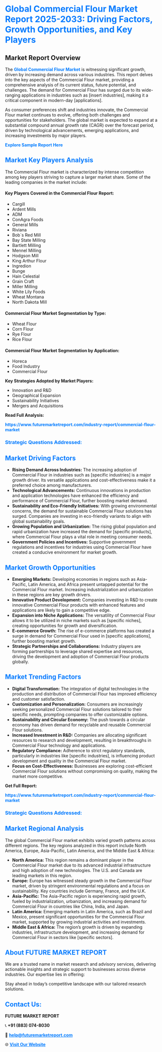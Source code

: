 <h1 style="color: #007BFF;">Global Commercial Flour Market Report 2025-2033: Driving Factors, Growth Opportunities, and Key Players</h1>

<section id="overview">
<h2>Market Report Overview</h2>
<p>The <a href="https://www.futuremarketreport.com/industry-report/commercial-flour-market" style="color: #007BFF; text-decoration: none;"><strong>Global Commercial Flour Market</strong></a> is witnessing significant growth, driven by increasing demand across various industries. This report delves into the key aspects of the Commercial Flour market, providing a comprehensive analysis of its current status, future potential, and challenges. The demand for Commercial Flour has surged due to its wide-ranging applications in industries such as [insert industries], making it a critical component in modern-day [applications].</p>
<p>As consumer preferences shift and industries innovate, the Commercial Flour market continues to evolve, offering both challenges and opportunities for stakeholders. The global market is expected to expand at a substantial compound annual growth rate (CAGR) over the forecast period, driven by technological advancements, emerging applications, and increasing investments by major players.</p>
</section>

<section id="overview">
<p><a href="https://www.futuremarketreport.com/request-sample/reportId=110809" style="color: #007BFF; text-decoration: none;"><strong>Explore Sample Report Here</strong></a></p>
</section>

<section id="key-players">
<h2 style="color: #007BFF;">Market Key Players Analysis</h2>
<p>The Commercial Flour market is characterized by intense competition among key players striving to capture a larger market share. Some of the leading companies in the market include:</p>
<h4>Key Players Covered in the Commercial Flour Report:</h4>
<ul><li>Cargill</li><li>Ardent Mills</li><li>ADM</li><li>ConAgra Foods</li><li>General Mills</li><li>Riviana</li><li>Bob`s Red Mill</li><li>Bay State Milling</li><li>Bartlett Milling</li><li>Mennel Milling</li><li>Hodgson Mill</li><li>King Arthur Flour</li><li>Ingredion</li><li>Bunge</li><li>Hain Celestial</li><li>Grain Craft</li><li>Miller Milling</li><li>White Lily Foods</li><li>Wheat Montana</li><li>North Dakota Mill</li></ul>
<h4>Commercial Flour Market Segmentation by Type:</h4>
<ul><li>Wheat Flour</li><li>Corn Flour</li><li>Rye Flour</li><li>Rice Flour</li></ul>

<h4>Commercial Flour Market Segmentation by Application:</h4>
<ul><li>Horeca</li><li>Food Industry</li><li>Commercial Flour</li></ul>
<p><strong>Key Strategies Adopted by Market Players:</strong></p>
<ul>
<li>Innovation and R&D</li>
<li>Geographical Expansion</li>
<li>Sustainability Initiatives</li>
<li>Mergers and Acquisitions</li>
</ul>
</section>

<section>
<p><strong>Read Full Analysis: </strong></p><a href="https://www.futuremarketreport.com/industry-report/commercial-flour-market" style="color: #007BFF; text-decoration: none;"><strong>https://www.futuremarketreport.com/industry-report/commercial-flour-market</strong></a>
<h3 style="color: #007BFF;">Strategic Questions Addressed:</h3>
</section>

<section id="driving-factors">
<h2 style="color: #007BFF;">Market Driving Factors</h2>
<ul>
<li><strong>Rising Demand Across Industries:</strong> The increasing adoption of Commercial Flour in industries such as [specific industries] is a major growth driver. Its versatile applications and cost-effectiveness make it a preferred choice among manufacturers.</li>
<li><strong>Technological Advancements:</strong> Continuous innovations in production and application technologies have enhanced the efficiency and performance of Commercial Flour, further boosting market demand.</li>
<li><strong>Sustainability and Eco-Friendly Initiatives:</strong> With growing environmental concerns, the demand for sustainable Commercial Flour solutions has surged. Companies are investing in eco-friendly variants to align with global sustainability goals.</li>
<li><strong>Growing Population and Urbanization:</strong> The rising global population and rapid urbanization have increased the demand for [specific products], where Commercial Flour plays a vital role in meeting consumer needs.</li>
<li><strong>Government Policies and Incentives:</strong> Supportive government regulations and incentives for industries using Commercial Flour have created a conducive environment for market growth.</li>
</ul>
</section>

<section id="growth-opportunities">
<h2 style="color: #007BFF;">Market Growth Opportunities</h2>
<ul>
<li><strong>Emerging Markets:</strong> Developing economies in regions such as Asia-Pacific, Latin America, and Africa present untapped potential for the Commercial Flour market. Increasing industrialization and urbanization in these regions are key growth drivers.</li>
<li><strong>Innovative Product Development:</strong> Companies investing in R&D to create innovative Commercial Flour products with enhanced features and applications are likely to gain a competitive edge.</li>
<li><strong>Expansion into Niche Applications:</strong> The versatility of Commercial Flour allows it to be utilized in niche markets such as [specific niches], creating opportunities for growth and diversification.</li>
<li><strong>E-commerce Growth:</strong> The rise of e-commerce platforms has created a surge in demand for Commercial Flour used in [specific applications], further boosting market growth.</li>
<li><strong>Strategic Partnerships and Collaborations:</strong> Industry players are forming partnerships to leverage shared expertise and resources, driving the development and adoption of Commercial Flour products globally.</li>
</ul>
</section>

<section id="trending-factors">
<h2 style="color: #007BFF;">Market Trending Factors</h2>
<ul>
<li><strong>Digital Transformation:</strong> The integration of digital technologies in the production and distribution of Commercial Flour has improved efficiency and customer satisfaction.</li>
<li><strong>Customization and Personalization:</strong> Consumers are increasingly seeking personalized Commercial Flour solutions tailored to their specific needs, prompting companies to offer customizable options.</li>
<li><strong>Sustainability and Circular Economy:</strong> The push towards a circular economy has driven demand for recyclable and reusable Commercial Flour solutions.</li>
<li><strong>Increased Investment in R&D:</strong> Companies are allocating significant resources to research and development, resulting in breakthroughs in Commercial Flour technology and applications.</li>
<li><strong>Regulatory Compliance:</strong> Adherence to strict regulatory standards, particularly in industries like [specific industries], is influencing product development and quality in the Commercial Flour market.</li>
<li><strong>Focus on Cost-Effectiveness:</strong> Businesses are exploring cost-efficient Commercial Flour solutions without compromising on quality, making the market more competitive.</li>
</ul>
</section>

<section>
<p><strong>Get Full Report: </strong></p><a href="https://www.futuremarketreport.com/industry-report/commercial-flour-market" style="color: #007BFF; text-decoration: none;"><strong>https://www.futuremarketreport.com/industry-report/commercial-flour-market</strong></a>
<h3 style="color: #007BFF;">Strategic Questions Addressed:</h3>
</section>


<section id="regional-analysis">
<h2 style="color: #007BFF;">Market Regional Analysis</h2>
<p>The global Commercial Flour market exhibits varied growth patterns across different regions. The key regions analyzed in this report include North America, Europe, Asia-Pacific, Latin America, and the Middle East & Africa:</p>
<ul>
<li><strong>North America:</strong> This region remains a dominant player in the Commercial Flour market due to its advanced industrial infrastructure and high adoption of new technologies. The U.S. and Canada are leading markets in this region.</li>
<li><strong>Europe:</strong> Europe has witnessed steady growth in the Commercial Flour market, driven by stringent environmental regulations and a focus on sustainability. Key countries include Germany, France, and the U.K.</li>
<li><strong>Asia-Pacific:</strong> The Asia-Pacific region is experiencing rapid growth, fueled by industrialization, urbanization, and increasing demand for Commercial Flour in countries like China, India, and Japan.</li>
<li><strong>Latin America:</strong> Emerging markets in Latin America, such as Brazil and Mexico, present significant opportunities for the Commercial Flour market, supported by growing industrial activities and investments.</li>
<li><strong>Middle East & Africa:</strong> The region’s growth is driven by expanding industries, infrastructure development, and increasing demand for Commercial Flour in sectors like [specific sectors].</li>
</ul>
</section>

<footer>
<h2 style="color: #007BFF;">About FUTURE MARKET REPORT</h2>
<p>We are a trusted name in market research and advisory services, delivering actionable insights and strategic support to businesses across diverse industries. Our expertise lies in offering:</p>

<p>Stay ahead in today’s competitive landscape with our tailored research solutions.</p>

<h2 style="color: #007BFF;">Contact Us:</h2>
<p><strong>FUTURE MARKET REPORT</strong></p>
<p>📞 <strong>+91 (883) 074-8030</strong></p>
<p>📧 <strong><a href="mailto:help@futuremarketreport.com" style="color: #007BFF;">help@futuremarketreport.com</a></strong></p>
<p>🌐 <strong><a href="https://www.futuremarketreport.com/" style="color: #007BFF;">Visit Our Website</a></strong></p>
</footer>